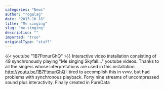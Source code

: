 ```yaml
---
categories: "News"
author: "rogalag"
date: "2013-10-18"
title: "Me singing"
slug: "me-singing"
description: ""
imported: "true"
originalType: "stuff"
---
```



{{< youtube "1B7FtmurGhQ" >}}
Interactive video installation consisting of  49 synchronously playing  "Me singing Skyfall..."  youtube videos. Thanks to all the singers whose interpretations are used in this installation. 
<http://youtu.be/1B7FtmurGhQ>
I tired to accomplish this in vvvv, but had problems with synchronous playback. Forty nine streams of uncompressed sound plus interactivity. Finally created in PureData 